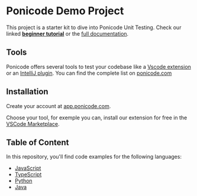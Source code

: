 # Ponicode Demo Project

This project is a starter kit to dive into Ponicode Unit Testing. Check our linked [**beginner tutorial**]() or
the [full documentation](https://ponicode.github.io).

## Tools

Ponicode offers several tools to test your codebase like a [Vscode extension](https://ponicode.github.io/#/vscode_extension/) or an [IntelliJ plugin](https://ponicode.github.io/#/vscode_extension/). You can find the complete list on [ponicode.com](https://www.ponicode.com/download#)

## Installation
Create your account at [app.ponicode.com](https://app.ponicode.com).

Choose your tool, for exemple you can, install our extension for free in the [VSCode Marketplace](https://marketplace.visualstudio.com/items?itemName=ponicode.ponicode).
## Table of Content
In this repository, you'll find code examples for the following languages:

- [JavaScript](./javascript)
- [TypeScript](./typescript)
- [Python](./python)
- [Java](./java)

